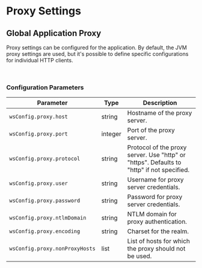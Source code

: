 # Proxy Settings

## Global Application Proxy

Proxy settings can be configured for the application. By default, the JVM proxy settings are used, but it's possible to define specific configurations for individual HTTP clients.

&nbsp;

### Configuration Parameters

| Parameter                           | Type    | Description                                                 |
| ----------------------------------- | ------- | ----------------------------------------------------------- |
| `wsConfig.proxy.host`               | string  | Hostname of the proxy server.                                |
| `wsConfig.proxy.port`               | integer | Port of the proxy server.                                    |
| `wsConfig.proxy.protocol`           | string  | Protocol of the proxy server. Use "http" or "https". Defaults to "http" if not specified. |
| `wsConfig.proxy.user`               | string  | Username for proxy server credentials.                       |
| `wsConfig.proxy.password`           | string  | Password for proxy server credentials.                       |
| `wsConfig.proxy.ntlmDomain`         | string  | NTLM domain for proxy authentication.                        |
| `wsConfig.proxy.encoding`           | string  | Charset for the realm.                                       |
| `wsConfig.proxy.nonProxyHosts`      | list    | List of hosts for which the proxy should not be used.        |